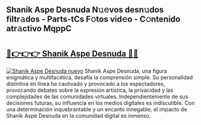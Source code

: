 ## Shanik Aspe Desnuda N𝚞𝚎vos desn𝚞dos filtr𝚊dos - Parts-tCs F𝚘tos vid𝚎o - C𝚘ntenido atr𝚊ctivo MqppC

# <h2><a href="http://mb0r09.tromn.icu/?c=Shanik+Aspe+Desnuda">🔗👉👉👉 Shanik Aspe Desnuda 🔗🔗</a></h2>

[![Shanik Aspe Desnuda nuevo](https://i.imgur.com/pEAQMta.gif)](http://mb0r09.tromn.icu/?c=Shanik+Aspe+Desnuda)
Shanik Aspe Desnuda, una figura enigmática y multifacética, desafía la comprensión simple. Su personalidad distintiva en línea ha cautivado y provocado a los espectadores, provocando debates sobre la expresión artística, la privacidad y las complejidades de las comunidades virtuales. Independientemente de sus decisiones futuras, su influencia en los medios digitales es indiscutible. Con una determinación inquebrantable y un encanto innegable, el impacto de Shanik Aspe Desnuda en la comunidad digital es inmenso.

